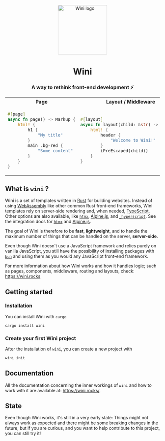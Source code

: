 <div align="center">

<img alt="Wini logo" src="./assets/wini.svg" height="160"/>

# Wini

### A way to rethink front-end development ⚡

</div>

<table>
    <tr>
        <th>
            Page
        </th>
        <th>
            Layout / Middleware
        </th>
        <th>
            Component
        </th>
    </tr>
    <tr>
        <td>

```rs
#[page]
async fn page() -> Markup {
    html! {
        h1 {
            "My title"
        }
        main .bg-red {
            "Some content"
        }
    }
}
```

</td>
<td>

```rs
#[layout]
async fn layout(child: &str) -> Markup {
    html! {
        header {
            "Welcome to Wini!"
        }
        (PreEscaped(child))
    }
}
```

</td>
<td>

```rs
#[component]
async fn button() -> Markup {
    html! {
        button
            .btn-blue
            onclick="jsFn()"
        {
            "Blue button!"
        }
    }
}
```

</td>
    </tr>
</table>


## What is `wini` ?

Wini is a set of templates written in [Rust](https://www.rust-lang.org/) for building websites. Instead of using [WebAssembly](https://webassembly.org/) like other common Rust front-end frameworks, Wini templates rely on server-side rendering and, when needed, [TypeScript](https://www.typescriptlang.org/). Other options are also available, like [`htmx`](https://htmx.org/), [Alpine.js](https://alpinejs.dev/), and [`_hyperscript`](https://hyperscript.org/). See the integration docs for [`htmx`](https://wini.rocks/doc/htmx) and [Alpine.js](https://wini.rocks/doc/alpinejs).

The goal of Wini is therefore to be **fast**, **lightweight**, and to handle the maximum number of things that can be handled on the server, **server-side**.

Even though Wini doesn't use a JavaScript framework and relies purely on vanilla JavaScript, you still have the possibility of installing packages with [`bun`](https://bun.sh) and using them as you would any JavaScript front-end framework.

For more information about how Wini works and how it handles logic; such as pages, components, middleware, routing and layouts, check: <https://wini.rocks>


## Getting started

### Installation

You can install Wini with `cargo`

```sh
cargo install wini
```

### Create your first Wini project

After the installation of `wini`, you can create a new project with

```sh
wini init
```

## Documentation

All the documentation concerning the inner workings of `wini` and how to work with it are available at: <https://wini.rocks/>.

## State 
Even though Wini works, it's still in a very early state: Things might not always work as expected and there might be some breaking changes in the future; but if you are curious, and you want to help contribute to this project, you can still try it!
